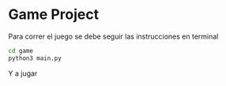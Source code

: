 # Game Project

Para correr el juego se debe seguir las instrucciones en terminal

```sh
cd game
python3 main.py
```

Y a jugar